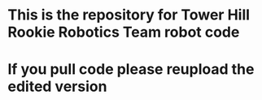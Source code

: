 # This is the repository for Tower Hill Rookie Robotics Team robot code

# If you pull code please reupload the edited version
